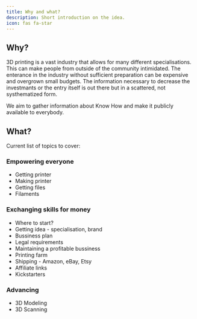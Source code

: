 ```yaml
---
title: Why and what?
description: Short introduction on the idea.
icon: fas fa-star
---
```


## Why?

3D printing is a vast industry that allows for many different specialisations. This can make people from outside of the community intimidated. The enterance in the industry without sufficient preparation can be expensive and overgrown small budgets. The information necessary to decrease the investmants or the entry itself is out there but in a scattered, not systhematized form.

We aim to gather information about Know How and make it publicly available to everybody.

## What?
Current list of topics to cover:

### Empowering everyone

- Getting printer
- Making printer
- Getting files
- Filaments

### Exchanging skills for money

- Where to start?
- Getting idea - specialisation, brand
- Bussiness plan
- Legal requirements
- Maintaining a profitable bussiness
- Printing farm
- Shipping - Amazon, eBay, Etsy
- Affiliate links
- Kickstarters


### Advancing

- 3D Modeling
- 3D Scanning
